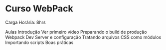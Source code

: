 # Curso WebPack

Carga Horária: 8hrs

Aulas
Introdução Ver primeiro vídeo
Preparando o build de produção
Webpack Dev Server e configuração
Tratando arquivos CSS como módulos
Importando scripts
Boas práticas
